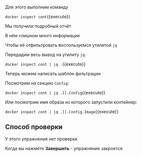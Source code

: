 Для этого выполним команду

`docker inspect cont`{{execute}}

Мы получили подробный отчёт

В нём слишком много информации

Чтобы её отфильтровать воспользуемся утилитой `jq`

Передадим весь вывод на утилиту `jq`:

`docker inspect cont | jq .`{{execute}}

Теперь можем написать шаблон фильтрации

Посмотрим на секцию `Config`:

`docker inspect cont | jq .[].Config`{{execute}}

Или посмотрим имя образа из которого запустили контейнер:

`docker inspect cont | jq .[].Config.Image`{{execute}}

## Способ проверки

У этого упражнения нет проверки

Когда вы нажмёте **Завершить** - упражнение закроется